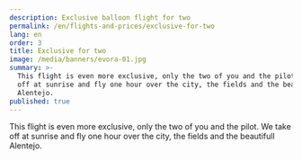 ```yaml
---
description: Exclusive balloon flight for two
permalink: /en/flights-and-prices/exclusive-for-two
lang: en
order: 3
title: Exclusive for two
image: /media/banners/evora-01.jpg
summary: >-
  This flight is even more exclusive, only the two of you and the pilot. We take
  off at sunrise and fly one hour over the city, the fields and the beautifull
  Alentejo.
published: true
---
```


This flight is even more exclusive, only the two of you and the pilot. We take off at sunrise and fly one hour over the city, the fields and the beautifull Alentejo.


